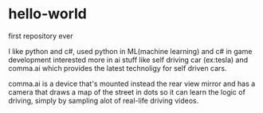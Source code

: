 # hello-world
first repository ever

I like python and c#, used python in ML(machine learning) and c# in game development
interested more in ai stuff like self driving car (ex:tesla) and comma.ai which provides
the latest technoligy for self driven cars.

comma.ai is a device that's mounted instead the rear view mirror and has a camera that draws
a map of the street in dots so it can learn the logic of driving, simply by sampling alot of 
real-life driving videos.
